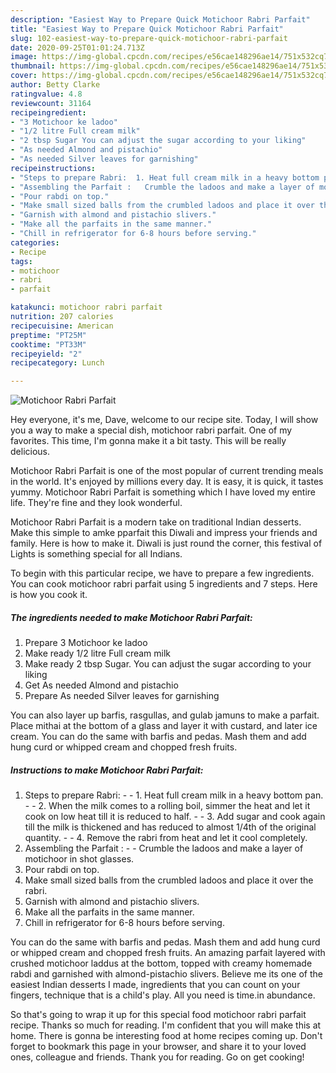 ```yaml
---
description: "Easiest Way to Prepare Quick Motichoor Rabri Parfait"
title: "Easiest Way to Prepare Quick Motichoor Rabri Parfait"
slug: 102-easiest-way-to-prepare-quick-motichoor-rabri-parfait
date: 2020-09-25T01:01:24.713Z
image: https://img-global.cpcdn.com/recipes/e56cae148296ae14/751x532cq70/motichoor-rabri-parfait-recipe-main-photo.jpg
thumbnail: https://img-global.cpcdn.com/recipes/e56cae148296ae14/751x532cq70/motichoor-rabri-parfait-recipe-main-photo.jpg
cover: https://img-global.cpcdn.com/recipes/e56cae148296ae14/751x532cq70/motichoor-rabri-parfait-recipe-main-photo.jpg
author: Betty Clarke
ratingvalue: 4.8
reviewcount: 31164
recipeingredient:
- "3 Motichoor ke ladoo"
- "1/2 litre Full cream milk"
- "2 tbsp Sugar You can adjust the sugar according to your liking"
- "As needed Almond and pistachio"
- "As needed Silver leaves for garnishing"
recipeinstructions:
- "Steps to prepare Rabri:  1. Heat full cream milk in a heavy bottom pan.   2. When the milk comes to a rolling boil, simmer the heat and let it cook on low heat till it is reduced to half.  3. Add sugar and cook again till the milk is thickened and has reduced to almost 1/4th of the original quantity.  4. Remove the rabri from heat and let it cool completely."
- "Assembling the Parfait :   Crumble the ladoos and make a layer of motichoor in shot glasses."
- "Pour rabdi on top."
- "Make small sized balls from the crumbled ladoos and place it over the rabri."
- "Garnish with almond and pistachio slivers."
- "Make all the parfaits in the same manner."
- "Chill in refrigerator for 6-8 hours before serving."
categories:
- Recipe
tags:
- motichoor
- rabri
- parfait

katakunci: motichoor rabri parfait 
nutrition: 207 calories
recipecuisine: American
preptime: "PT25M"
cooktime: "PT33M"
recipeyield: "2"
recipecategory: Lunch

---
```



![Motichoor Rabri Parfait](https://img-global.cpcdn.com/recipes/e56cae148296ae14/751x532cq70/motichoor-rabri-parfait-recipe-main-photo.jpg)

Hey everyone, it's me, Dave, welcome to our recipe site. Today, I will show you a way to make a special dish, motichoor rabri parfait. One of my favorites. This time, I'm gonna make it a bit tasty. This will be really delicious.

Motichoor Rabri Parfait is one of the most popular of current trending meals in the world. It's enjoyed by millions every day. It is easy, it is quick, it tastes yummy. Motichoor Rabri Parfait is something which I have loved my entire life. They're fine and they look wonderful.

Motichoor Rabri Parfait is a modern take on traditional Indian desserts. Make this simple to amke pparfait this Diwali and impress your friends and family. Here is how to make it. Diwali is just round the corner, this festival of Lights is something special for all Indians.


To begin with this particular recipe, we have to prepare a few ingredients. You can cook motichoor rabri parfait using 5 ingredients and 7 steps. Here is how you cook it.

<!--inarticleads1-->

##### The ingredients needed to make Motichoor Rabri Parfait:

1. Prepare 3 Motichoor ke ladoo
1. Make ready 1/2 litre Full cream milk
1. Make ready 2 tbsp Sugar. You can adjust the sugar according to your liking
1. Get As needed Almond and pistachio
1. Prepare As needed Silver leaves for garnishing


You can also layer up barfis, rasgullas, and gulab jamuns to make a parfait. Place mithai at the bottom of a glass and layer it with custard, and later ice cream. You can do the same with barfis and pedas. Mash them and add hung curd or whipped cream and chopped fresh fruits. 

<!--inarticleads2-->

##### Instructions to make Motichoor Rabri Parfait:

1. Steps to prepare Rabri: -  - 1. Heat full cream milk in a heavy bottom pan.  -  - 2. When the milk comes to a rolling boil, simmer the heat and let it cook on low heat till it is reduced to half. -  - 3. Add sugar and cook again till the milk is thickened and has reduced to almost 1/4th of the original quantity. -  - 4. Remove the rabri from heat and let it cool completely.
1. Assembling the Parfait :  -  - Crumble the ladoos and make a layer of motichoor in shot glasses.
1. Pour rabdi on top.
1. Make small sized balls from the crumbled ladoos and place it over the rabri.
1. Garnish with almond and pistachio slivers.
1. Make all the parfaits in the same manner.
1. Chill in refrigerator for 6-8 hours before serving.


You can do the same with barfis and pedas. Mash them and add hung curd or whipped cream and chopped fresh fruits. An amazing parfait layered with crushed motichoor laddus at the bottom, topped with creamy homemade rabdi and garnished with almond-pistachio slivers. Believe me its one of the easiest Indian desserts I made, ingredients that you can count on your fingers, technique that is a child&#39;s play. All you need is time.in abundance. 

So that's going to wrap it up for this special food motichoor rabri parfait recipe. Thanks so much for reading. I'm confident that you will make this at home. There is gonna be interesting food at home recipes coming up. Don't forget to bookmark this page in your browser, and share it to your loved ones, colleague and friends. Thank you for reading. Go on get cooking!
